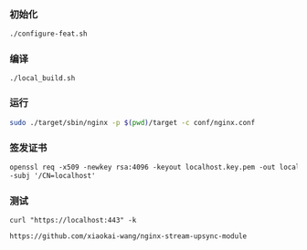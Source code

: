 ### 初始化

```bash
./configure-feat.sh
```

### 编译

```
./local_build.sh
```

### 运行

```bash
sudo ./target/sbin/nginx -p $(pwd)/target -c conf/nginx.conf
```

### 签发证书

```txt
openssl req -x509 -newkey rsa:4096 -keyout localhost.key.pem -out localhost.cert.pem -sha256 -days 365 -nodes
-subj '/CN=localhost'
```

### 测试

```
curl "https://localhost:443" -k
```

```
https://github.com/xiaokai-wang/nginx-stream-upsync-module
```
